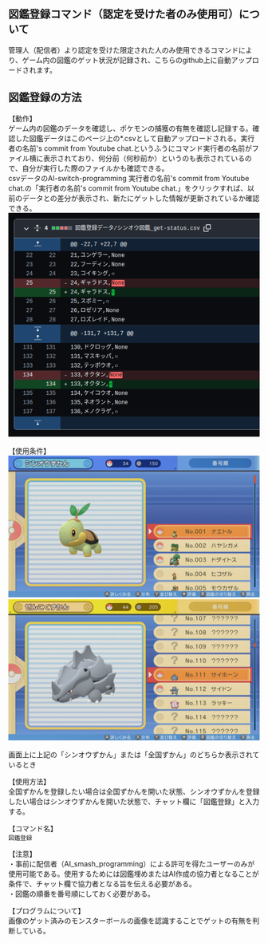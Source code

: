 ## 図鑑登録コマンド（認定を受けた者のみ使用可）について
管理人（配信者）より認定を受けた限定された人のみ使用できるコマンドにより、ゲーム内の図鑑のゲット状況が記録され、こちらのgithub上に自動アップロードされます。

## 図鑑登録の方法
【動作】  
ゲーム内の図鑑のデータを確認し、ポケモンの捕獲の有無を確認し記録する。確認した図鑑データはこのページ上の*.csvとして自動アップロードされる。実行者の名前's commit from Youtube chat.というふうにコマンド実行者の名前がファイル横に表示されており、何分前（何秒前か）というのも表示されているので、自分が実行した際のファイルかも確認できる。    
csvデータのAI-switch-programming 実行者の名前's commit from Youtube chat.の「実行者の名前's commit from Youtube chat.」をクリックすれば、以前のデータとの差分が表示され、新たにゲットした情報が更新されているか確認できる。     
![図鑑差分](https://github.com/AI-switch-programming/PokemonDP_youtube/blob/main/img/図鑑差分.png) 　　


【使用条件】  
![シンオウ図鑑](https://github.com/AI-switch-programming/PokemonDP_youtube/blob/main/img/シンオウ図鑑.jpg) 　　
![全国図鑑](https://github.com/AI-switch-programming/PokemonDP_youtube/blob/main/img/全国図鑑.jpg) 　　

画面上に上記の「シンオウずかん」または「全国ずかん」のどちらか表示されているとき  
  
【使用方法】  
全国ずかんを登録したい場合は全国ずかんを開いた状態、シンオウずかんを登録したい場合はシンオウずかんを開いた状態で、チャット欄に「図鑑登録」と入力する。
  
【コマンド名】  
`図鑑登録`  
  
【注意】  
・事前に配信者（AI_smash_programming）による許可を得たユーザーのみが使用可能である。使用するためには図鑑埋めまたはAI作成の協力者となることが条件で、チャット欄で協力者となる旨を伝える必要がある。  
・図鑑の順番を番号順にしておく必要がある。  

【プログラムについて】   
画像のゲット済みのモンスターボールの画像を認識することでゲットの有無を判断している。  


